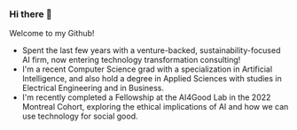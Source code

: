 ### Hi there 👋
Welcome to my Github!

- Spent the last few years with a venture-backed, sustainability-focused AI firm, now entering technology transformation consulting!
- I'm a recent Computer Science grad with a specialization in Artificial Intelligence, and also hold a degree in Applied Sciences with studies in Electrical Engineering and in Business. 
- I'm recently completed a Fellowship at the AI4Good Lab in the 2022 Montreal Cohort, exploring the ethical implications of AI and how we can use technology for social good. 

<!--
**ksek87/ksek87** is a ✨ _special_ ✨ repository because its `README.md` (this file) appears on your GitHub profile.

Here are some ideas to get you started:

- 🔭 I’m currently working on ...
- 🌱 I’m currently learning ...
- 👯 I’m looking to collaborate on ...
- 🤔 I’m looking for help with ...
- 💬 Ask me about ...
- 📫 How to reach me: ...
- 😄 Pronouns: ...
- ⚡ Fun fact: ...
-->
